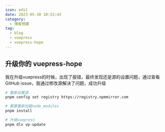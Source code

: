 ```yaml
---
icon: edit
date: 2023-05-30 10:53:43
category:
  - 博客搭建
tag:
  - blog
  - vuepress
  - vuepress-hope
---
```


## 升级你的 vuepress-hope
我在升级vuepress的时候，出现了报错，最终发现还是源的设置问题，通过查看 GitHub issue，我通过修改源解决了问题，成功升级
```bash
# 重新设置源
pnpm config set registry https://registry.npmmirror.com

# 需要重新加载node_modules
pnpm install 

# 升级vuepress
pnpm dlx vp-update  
```